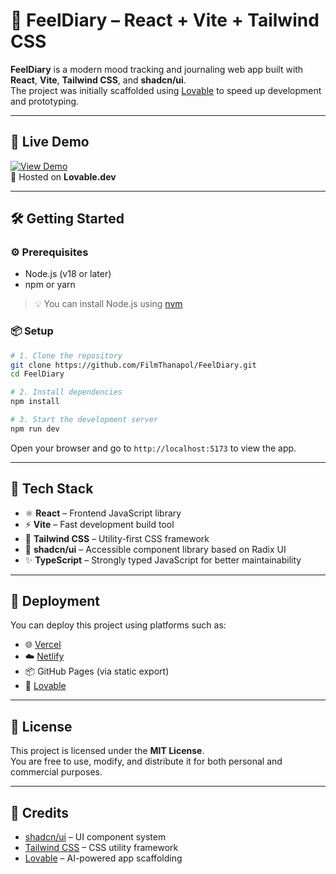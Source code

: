 # 📔 FeelDiary – React + Vite + Tailwind CSS

**FeelDiary** is a modern mood tracking and journaling web app built with **React**, **Vite**, **Tailwind CSS**, and **shadcn/ui**.  
The project was initially scaffolded using [Lovable](https://lovable.dev/) to speed up development and prototyping.

---

## 🚀 Live Demo

[![View Demo](https://img.shields.io/badge/🚀_Live_Demo-Click_here-blue?style=for-the-badge)](https://lovable.dev/projects/032bea0f-5932-48d3-9f3f-6d91b71bbdda)  
🧭 Hosted on **Lovable.dev**

---

## 🛠️ Getting Started

### ⚙️ Prerequisites

- Node.js (v18 or later)
- npm or yarn

> 💡 You can install Node.js using [nvm](https://github.com/nvm-sh/nvm#installing-and-updating)

### 📦 Setup

```bash
# 1. Clone the repository
git clone https://github.com/FilmThanapol/FeelDiary.git
cd FeelDiary

# 2. Install dependencies
npm install

# 3. Start the development server
npm run dev
```

Open your browser and go to `http://localhost:5173` to view the app.

---

## 💼 Tech Stack

- ⚛️ **React** – Frontend JavaScript library  
- ⚡ **Vite** – Fast development build tool  
- 🎨 **Tailwind CSS** – Utility-first CSS framework  
- 🧩 **shadcn/ui** – Accessible component library based on Radix UI  
- ✨ **TypeScript** – Strongly typed JavaScript for better maintainability  

---

## 🚢 Deployment

You can deploy this project using platforms such as:

- 🌐 [Vercel](https://vercel.com/)
- ☁️ [Netlify](https://netlify.com/)
- 📦 GitHub Pages (via static export)
- 🧭 [Lovable](https://lovable.dev/projects/032bea0f-5932-48d3-9f3f-6d91b71bbdda)

---

## 📄 License

This project is licensed under the **MIT License**.  
You are free to use, modify, and distribute it for both personal and commercial purposes.

---

## 🙌 Credits

- [shadcn/ui](https://ui.shadcn.com/) – UI component system  
- [Tailwind CSS](https://tailwindcss.com/) – CSS utility framework  
- [Lovable](https://lovable.dev/) – AI-powered app scaffolding

